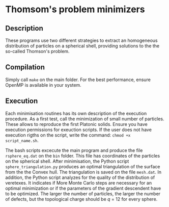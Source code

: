 # Thomsom's problem minimizers 



## Description
These programs use two different strategies to extract an homogeneous distribution of particles on a spherical shell, providing solutions to the the so-called Thomson's problem. 


## Compilation
Simply call `make` on the main folder. For the best performance, ensure OpenMP is available in your system.


## Execution
Each minimisation routines has its own description of the execution procedure. As a first test, call the minimization of small number of particles. These allows to reproduce the first Platonic solids. Ensure you have execution permissions for exeuction scripts. If the user does not have execution rigths on the script, write the command: `chmod +x script_name.sh`.

The bash scripts excecute the main program and produce the file `rsphere_eq.dat` on the `bin` folder. This file has coordinates of the particles on the spherical shell. After minimisation, the Python script `sphere_triangulation.py` produces an optimal triangulation of the surface from the the Convex hull. The triangulation is saved on the file `mesh.dat`. In addition, the Python script analyzes for the quality of the distribution of veretexes. It indicates if More Monte Carlo steps are necessary for an optimal minimization or if the parameters of the gradient descendent have to be optimized. The larger the number of particles, the larger the number of defects, but the topological charge should be *q* = 12 for every sphere. 

